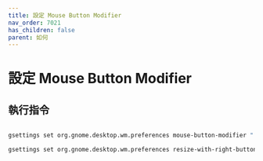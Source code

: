 ```yaml
---
title: 設定 Mouse Button Modifier
nav_order: 7021
has_children: false
parent: 如何
---
```



# 設定 Mouse Button Modifier


## 執行指令

``` sh

gsettings set org.gnome.desktop.wm.preferences mouse-button-modifier "'<Super>'"

gsettings set org.gnome.desktop.wm.preferences resize-with-right-button true

```

